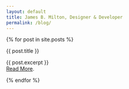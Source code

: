 ```yaml
---
layout: default
title: James B. Milton, Designer & Developer
permalink: /blog/
---
```


<div class="posts">
  {% for post in site.posts %}

  <article class="post">

  {{ post.title }}

  <div class="entry">{{ post.excerpt }}</div>
  <a href="{{ post.url }}" class="">Read More</a>.
  </article>

  {% endfor %}
</div>
